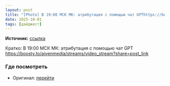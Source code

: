 ```yaml
---
layout: post
title: "[Photo] В 19:00 МСК МК: атрибутация с помощью чат GPThttps://boosty.to/aivenmedia/streams/vide [...]"
date: 2025-10-01
tags: [дайджест]
---
```


**Источник:** [ссылка](https://t.me/video_dengi/693)

Кратко: В 19:00 МСК МК: атрибутация с помощью чат GPT
https://boosty.to/aivenmedia/streams/video_stream?share=post_link

### Где посмотреть
- Оригинал: [перейти]({link})
